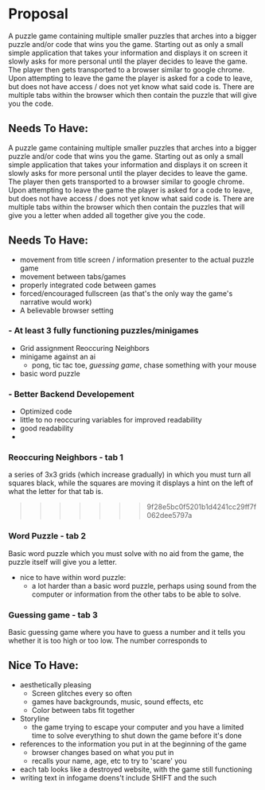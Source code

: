 # Proposal
A puzzle game containing multiple smaller puzzles that arches into a bigger puzzle and/or code that wins you the game. Starting out as only a small simple application that takes your information and displays it on screen it slowly asks for more personal until the player decides to leave the game. The player then gets transported to a browser similar to google chrome. Upon attempting to leave the game the player is asked for a code to leave, but does not have access / does not yet know what said code is. There are multiple tabs within the browser which then contain the puzzle that will give you the code. 

## Needs To Have:

A puzzle game containing multiple smaller puzzles that arches into a bigger puzzle and/or code that wins you the game. Starting out as only a small simple application that takes your information and displays it on screen it slowly asks for more personal until the player decides to leave the game. The player then gets transported to a browser similar to google chrome. Upon attempting to leave the game the player is asked for a code to leave, but does not have access / does not yet know what said code is. There are multiple tabs within the browser which then contain the puzzles that will give you a letter when added all together give you the code. 

## Needs To Have:
- movement from title screen / information presenter to the actual puzzle game
- movement between tabs/games
- properly integrated code between games
- forced/encouraged fullscreen (as that's the only way the game's narrative would work)
- A believable browser setting
### - At least 3 fully functioning puzzles/minigames
  - Grid assignment Reoccuring Neighbors 
  - minigame against an ai
    - pong, tic tac toe, *guessing game*, chase something with your mouse
  - basic word puzzle 
### - Better Backend Developement
  - Optimized code
  - little to no reoccuring variables for improved readability
  - good readability
  - 
  
### Reoccuring Neighbors - tab 1
a series of 3x3 grids (which increase gradually) in which you must turn all squares black, while the squares are moving it displays a hint on the left of what the letter for that tab is.
>>>>>>> 9f28e5bc0f5201b1d4241cc29ff7f062dee5797a

### Word Puzzle - tab 2
Basic word puzzle which you must solve with no aid from the game, the puzzle itself will give you a letter. 
- nice to have within word puzzle:
  - a lot harder than a basic word puzzle, perhaps using sound from the computer or information from the other tabs to be able to solve.

### Guessing game - tab 3
Basic guessing game where you have to guess a number and it tells you whether it is too high or too low. The number corresponds to 

## Nice To Have:
- aesthetically pleasing
  - Screen glitches every so often
  - games have backgrounds, music, sound effects, etc
  - Color between tabs fit together
- Storyline
  - the game trying to escape your computer and you have a limited time to solve everything to shut down the game before it's done
- references to the information you put in at the beginning of the game
  - browser changes based on what you put in
  - recalls your name, age, etc to try to 'scare' you
- each tab looks like a destroyed website, with the game still functioning  
- writing text in infogame doens't include SHIFT and the such